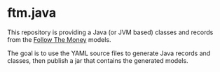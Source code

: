 # ftm.java

This repository is providing a Java (or JVM based) classes and records from the [Follow The Money](https://followthemoney.tech) models.

The goal is to use the YAML source files to generate Java records and classes, then publish a jar that contains the generated models.